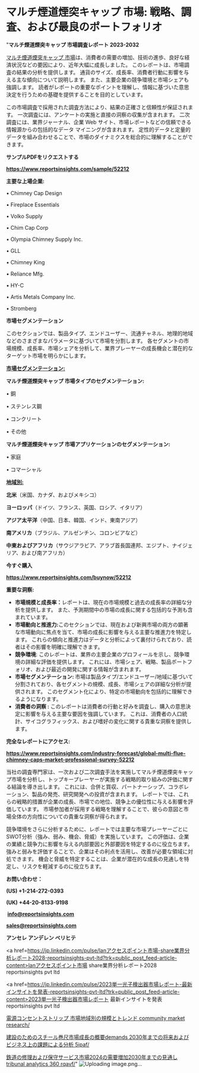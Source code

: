 # マルチ煙道煙突キャップ 市場: 戦略、調査、および最良のポートフォリオ

"<strong>マルチ煙道煙突キャップ 市場調査レポート 2023-2032</strong>

<a href=https://www.reportsinsights.com/sample/52212>マルチ煙道煙突キャップ 市場</a>は、消費者の需要の増加、技術の進歩、良好な経済状況などの要因により、近年大幅に成長しました。 このレポートは、市場調査の結果の分析を提供します。 通貨のサイズ、成長率、消費者行動に影響を与える主な傾向について説明します。 また、主要企業の競争環境と市場シェアも強調します。 読者がレポートの重要なポイントを理解し、情報に基づいた意思決定を行うための基礎を提供することを目的としています。

この市場調査で採用された調査方法により、結果の正確さと信頼性が保証されます。 一次調査には、アンケートの実施と直接の洞察の収集が含まれます。 二次調査には、業界ジャーナル、企業 Web サイト、市場レポートなどの信頼できる情報源からの包括的なデータ マイニングが含まれます。 定性的データと定量的データを組み合わせることで、市場のダイナミクスを総合的に理解することができます。

<strong><b>サンプルPDFをリクエストする</b></strong>

<a href=https://www.reportsinsights.com/sample/52212><strong><u>https://www.reportsinsights.com/sample/52212</u></strong></a>

<strong>主要な上場企業:</strong>

• Chimney Cap Design

• Fireplace Essentials

• Volko Supply

• Chim Cap Corp

• Olympia Chimney Supply Inc.

• GLL

• Chimney King

• Reliance Mfg.

• HY-C

• Artis Metals Company Inc.

• Stromberg

<strong>市場セグメンテーション</strong>

このセクションでは、製品タイプ、エンドユーザー、流通チャネル、地理的地域などのさまざまなパラメータに基づいて市場を分割します。 各セグメントの市場規模、成長率、市場シェアを分析して、業界プレーヤーの成長機会と潜在的なターゲット市場を明らかにします。

<strong><u>市場セグメンテーション</u></strong><strong><u>:</u></strong>

<strong>マルチ煙道煙突キャップ 市場タイプのセグメンテーション:</strong>

• 銅

• ステンレス鋼

• コンクリート

• その他

<strong>マルチ煙道煙突キャップ 市場アプリケーションのセグメンテーション:</strong>

• 家庭

• コマーシャル

<strong><u>地域別</u></strong><strong><u>:</u></strong>

<strong>北米</strong>（米国、カナダ、およびメキシコ）

<strong>ヨーロッパ</strong>（ドイツ、フランス、英国、ロシア、イタリア）

<strong>アジア太平洋</strong>（中国、日本、韓国、インド、東南アジア）

<strong>南アメリカ</strong>（ブラジル、アルゼンチン、コロンビアなど）

<strong>中東およびアフリカ</strong>（サウジアラビア、アラブ首長国連邦、エジプト、ナイジェリア、および南アフリカ）

<strong>今すぐ購入</strong>

<a href=https://www.reportsinsights.com/buynow/52212><strong><u>https://www.reportsinsights.com/buynow/52212</u></strong></a>

<strong>重要な洞察:</strong>
<ul>
  <li><strong>市場規模と成長率：</strong>レポートは、現在の市場規模と過去の成長率の詳細な分析を提供します。 また、予測期間中の市場の成長に関する包括的な予測も含まれています。</li>
  <li><strong>市場動向と推進力:</strong>このセクションでは、現在および新興市場の両方の顕著な市場動向に焦点を当て、市場の成長に影響を与える主要な推進力を特定します。 これらの傾向と推進力はデータと分析によって裏付けられており、読者はその影響を明確に理解できます。</li>
  <li><strong>競争環境</strong>: このレポートは、業界の主要企業のプロフィールを示し、競争環境の詳細な評価を提供します。 これには、市場シェア、戦略、製品ポートフォリオ、および最近の開発に関する情報が含まれます。</li>
  <li><strong>市場セグメンテーション: </strong>市場は製品タイプ/エンドユーザー/地域に基づいて分割されており、各セグメントの規模、成長、市場シェアの詳細な分析が提供されます。 このセグメント化により、特定の市場動向を包括的に理解できるようになります。</li>
  <li><strong>消費者の洞察 : </strong>このレポートは消費者の行動と好みを調査し、購入の意思決定に影響を与える主要な要因を強調しています。 これは、消費者の人口統計、サイコグラフィックス、および嗜好の変化に関する貴重な洞察を提供します。</li>
</ul>
<strong>完全なレポートにアクセス:</strong>

<a href=https://www.reportsinsights.com/industry-forecast/global-multi-flue-chimney-caps-market-professional-survey-52212><strong><u><b>https://www.reportsinsights.com/industry-forecast/global-multi-flue-chimney-caps-market-professional-survey-52212</b></u></strong></a>

当社の調査専門家は、一次および二次調査手法を実施してマルチ煙道煙突キャップ市場を分析し、トップキープレーヤーが実施する戦略的取り組みの評価に関する結論を導き出します。 これには、合併と買収、パートナーシップ、コラボレーション、製品の発売、研究開発への投資が含まれます。 レポートでは、これらの戦略的措置が企業の成長、市場での地位、競争上の優位性に与える影響を評価しています。 市場参加者が採用する戦略を理解することで、彼らの意図と市場全体の方向性についての貴重な洞察が得られます。

競争環境をさらに分析するために、レポートでは主要な市場プレーヤーごとにSWOT分析（強み、弱み、機会、脅威）を実施しています。 この評価は、企業の業績と競争力に影響を与える内部要因と外部要因を特定するのに役立ちます。 強みと弱みを評価することで、企業はその利点を活用し、改善が必要な領域に対処できます。 機会と脅威を特定することは、企業が潜在的な成長の見通しを特定し、リスクを軽減するのに役立ちます。

<strong>お問い合わせ：</strong>

<strong>(US) +1-214-272-0393</strong>

<strong>(UK) +44-20-8133-9198</strong>

<strong> </strong><a href=info@reportsinsights.com><strong><u>info@reportsinsights.com</u></strong></a>

<a href=sales@reportsinsights.com><strong><u>sales@reportsinsights.com</u></strong></a>

<strong>アンセレ アンデレン ベリヒテ</strong>

<a href=https://jp.linkedin.com/pulse/lanアクセスポイント市場-share業界分析レポート2028-reportsinsights-pvt-ltd?trk=public_post_feed-article-content>lanアクセスポイント市場 share業界分析レポート2028 reportsinsights pvt ltd</a>

<a href=https://jp.linkedin.com/pulse/2023単一光子検出器市場レポート-最新インサイトを発表-reportsinsights-pvt-ltd?trk=public_post_feed-article-content>2023単一光子検出器市場レポート 最新インサイトを発表 reportsinsights pvt ltd</a>

<a href=https://www.linkedin.com/pulse/電源コンセントストリップ-市場地域別の規模とトレンド-community-market-research/>電源コンセントストリップ 市場地域別の規模とトレンド community market research/</a>

<a href=https://www.linkedin.com/pulse/建設のためのスチール巻尺市場成長の概要demands-2030年までの将来およびビジネス上の課題による分析-5ipaf/>建設のためのスチール巻尺市場成長の概要demands 2030年までの将来およびビジネス上の課題による分析 5ipaf/</a>

<a href=https://www.linkedin.com/pulse/鉄道の修理および保守サービス市場2024の需要増加2030年までの見通し-tribunal-analytics-360-rqavf/>鉄道の修理および保守サービス市場2024の需要増加2030年までの見通し tribunal analytics 360 rqavf/</a>"
![Uploading image.png…]()
